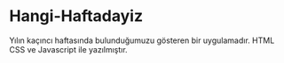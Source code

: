 # Hangi-Haftadayiz
Yılın kaçıncı haftasında bulunduğumuzu gösteren bir uygulamadır. HTML CSS ve Javascript ile yazılmıştır.
